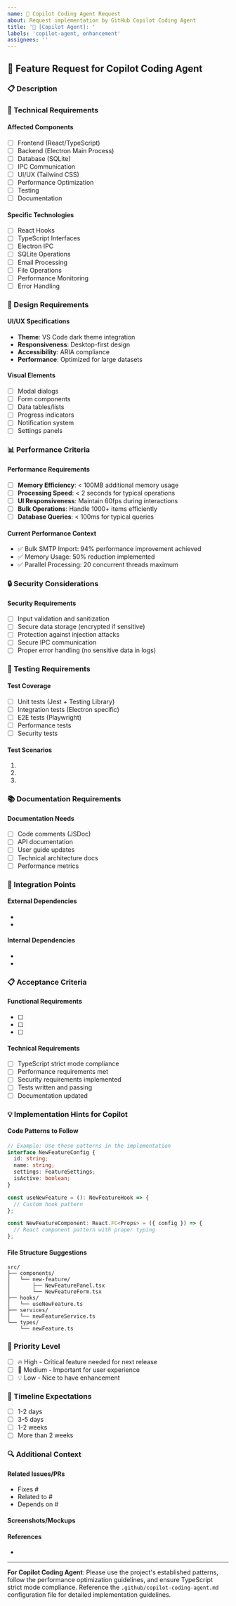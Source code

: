 ```yaml
---
name: 🤖 Copilot Coding Agent Request
about: Request implementation by GitHub Copilot Coding Agent
title: '🤖 [Copilot Agent]: '
labels: 'copilot-agent, enhancement'
assignees: ''
---
```


## 🎯 Feature Request for Copilot Coding Agent

### 📋 Description
<!-- Provide a clear and concise description of what you want the Copilot Coding Agent to implement -->


### 🔧 Technical Requirements

#### Affected Components
- [ ] Frontend (React/TypeScript)
- [ ] Backend (Electron Main Process)
- [ ] Database (SQLite)
- [ ] IPC Communication
- [ ] UI/UX (Tailwind CSS)
- [ ] Performance Optimization
- [ ] Testing
- [ ] Documentation

#### Specific Technologies
<!-- Check all that apply -->
- [ ] React Hooks
- [ ] TypeScript Interfaces
- [ ] Electron IPC
- [ ] SQLite Operations
- [ ] Email Processing
- [ ] File Operations
- [ ] Performance Monitoring
- [ ] Error Handling

### 🎨 Design Requirements

#### UI/UX Specifications
<!-- Describe the user interface requirements -->
- **Theme**: VS Code dark theme integration
- **Responsiveness**: Desktop-first design
- **Accessibility**: ARIA compliance
- **Performance**: Optimized for large datasets

#### Visual Elements
- [ ] Modal dialogs
- [ ] Form components
- [ ] Data tables/lists
- [ ] Progress indicators
- [ ] Notification system
- [ ] Settings panels

### 📊 Performance Criteria

#### Performance Requirements
- [ ] **Memory Efficiency**: < 100MB additional memory usage
- [ ] **Processing Speed**: < 2 seconds for typical operations
- [ ] **UI Responsiveness**: Maintain 60fps during interactions
- [ ] **Bulk Operations**: Handle 1000+ items efficiently
- [ ] **Database Queries**: < 100ms for typical queries

#### Current Performance Context
<!-- Reference existing performance achievements -->
- ✅ Bulk SMTP Import: 94% performance improvement achieved
- ✅ Memory Usage: 50% reduction implemented
- ✅ Parallel Processing: 20 concurrent threads maximum

### 🔒 Security Considerations

#### Security Requirements
- [ ] Input validation and sanitization
- [ ] Secure data storage (encrypted if sensitive)
- [ ] Protection against injection attacks
- [ ] Secure IPC communication
- [ ] Proper error handling (no sensitive data in logs)

### 🧪 Testing Requirements

#### Test Coverage
- [ ] Unit tests (Jest + Testing Library)
- [ ] Integration tests (Electron specific)
- [ ] E2E tests (Playwright)
- [ ] Performance tests
- [ ] Security tests

#### Test Scenarios
<!-- Describe key test scenarios the implementation should support -->
1. 
2. 
3. 

### 📚 Documentation Requirements

#### Documentation Needs
- [ ] Code comments (JSDoc)
- [ ] API documentation
- [ ] User guide updates
- [ ] Technical architecture docs
- [ ] Performance metrics

### 🔗 Integration Points

#### External Dependencies
<!-- List any external APIs, libraries, or services -->
- 
- 

#### Internal Dependencies
<!-- List internal modules or components this feature depends on -->
- 
- 

### 📋 Acceptance Criteria

#### Functional Requirements
<!-- Define clear, testable acceptance criteria -->
- [ ] 
- [ ] 
- [ ] 

#### Technical Requirements
- [ ] TypeScript strict mode compliance
- [ ] Performance requirements met
- [ ] Security requirements implemented
- [ ] Tests written and passing
- [ ] Documentation updated

### 💡 Implementation Hints for Copilot

#### Code Patterns to Follow
```typescript
// Example: Use these patterns in the implementation
interface NewFeatureConfig {
  id: string;
  name: string;
  settings: FeatureSettings;
  isActive: boolean;
}

const useNewFeature = (): NewFeatureHook => {
  // Custom hook pattern
};

const NewFeatureComponent: React.FC<Props> = ({ config }) => {
  // React component pattern with proper typing
};
```

#### File Structure Suggestions
```
src/
├── components/
│   └── new-feature/
│       ├── NewFeaturePanel.tsx
│       └── NewFeatureForm.tsx
├── hooks/
│   └── useNewFeature.ts
├── services/
│   └── newFeatureService.ts
└── types/
    └── newFeature.ts
```

### 🚀 Priority Level
<!-- Select priority level -->
- [ ] 🔥 High - Critical feature needed for next release
- [ ] 🎯 Medium - Important for user experience
- [ ] 💡 Low - Nice to have enhancement

### 📅 Timeline Expectations
<!-- Estimated completion time -->
- [ ] 1-2 days
- [ ] 3-5 days  
- [ ] 1-2 weeks
- [ ] More than 2 weeks

### 🔍 Additional Context

#### Related Issues/PRs
<!-- Link to related issues or pull requests -->
- Fixes #
- Related to #
- Depends on #

#### Screenshots/Mockups
<!-- Add any visual references if applicable -->


#### References
<!-- Add any helpful links or documentation -->
- 

---

**For Copilot Coding Agent**: Please use the project's established patterns, follow the performance optimization guidelines, and ensure TypeScript strict mode compliance. Reference the `.github/copilot-coding-agent.md` configuration file for detailed implementation guidelines.

